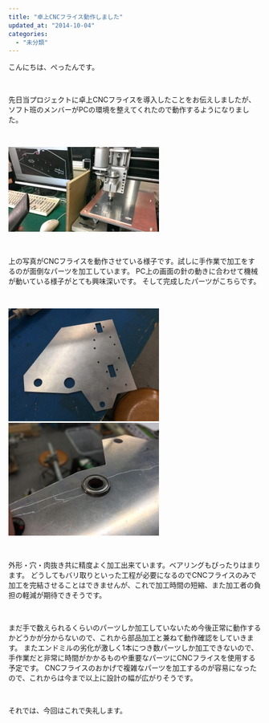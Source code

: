 ```yaml
---
title: "卓上CNCフライス動作しました"
updated_at: "2014-10-04"
categories: 
  - "未分類"
---
```


こんにちは、ぺったんです。

 

先日当プロジェクトに卓上CNCフライスを導入したことをお伝えしましたが、ソフト班のメンバーがPCの環境を整えてくれたので動作するようになりました。

 

[![IMAG0937](images/IMAG0937-300x169.jpg)](http://www.fortefibre.net/blog/wp-content/uploads/2014/10/IMAG0937.jpg)

 

上の写真がCNCフライスを動作させている様子です。試しに手作業で加工をするのが面倒なパーツを加工しています。 PC上の画面の針の動きに合わせて機械が動いている様子がとても興味深いです。 そして完成したパーツがこちらです。

 

[![BzBuUknCUAIouqe](images/BzBuUknCUAIouqe-300x225.jpg)](http://www.fortefibre.net/blog/wp-content/uploads/2014/10/BzBuUknCUAIouqe.jpg) [![BzBufZPCIAE-QMO](images/BzBufZPCIAE-QMO-300x225.jpg)](http://www.fortefibre.net/blog/wp-content/uploads/2014/10/BzBufZPCIAE-QMO.jpg)

 

外形・穴・肉抜き共に精度よく加工出来ています。ベアリングもぴったりはまります。 どうしてもバリ取りといった工程が必要になるのでCNCフライスのみで加工を完結させることはできませんが、これで加工時間の短縮、また加工者の負担の軽減が期待できそうです。

 

まだ手で数えられるくらいのパーツしか加工していないため今後正常に動作するかどうかが分からないので、これから部品加工と兼ねて動作確認をしていきます。 またエンドミルの劣化が激しく1本につき数パーツしか加工できないので、手作業だと非常に時間がかかるものや重要なパーツにCNCフライスを使用する予定です。 CNCフライスのおかげで複雑なパーツを加工するのが容易になったので、これからは今まで以上に設計の幅が広がりそうです。

 

それでは、今回はこれで失礼します。
